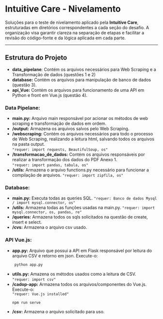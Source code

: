# Intuitive Care - Nivelamento

Soluções para o teste de nivelamento aplicado pela **Intuitive Care**, estruturadas em diretórios correspondentes a cada seção do desafio. A organização visa garantir clareza na separação de etapas e facilitar a revisão do código-fonte e da lógica aplicada em cada parte.

---

## Estrutura do Projeto

- **data_pipelane**: Contém os arquivos necessários para Web Scraping e a Transformação de dados (questões 1 e 2)
- **database:** Contém os arquivos para manipulação de banco de dados (questão 3).
- **api_Vue:** Contém os arquivos para funcionamento de uma API em Python e front em Vue.js (questão 4).


### Data Pipelane:
- **main.py:** Arquivo main responsável por acionar os métodos de web scraping e transformação de dados em ordem.  
- **/output:** Armazena os arquivos salvos pelo Web Scraping.  
- **/webscraping:** Contém os arquivos necessários para todo o processo de Web Scraping, realizando a leitura html, salvando todos os arquivos na pasta output.  
`"requer: import requests, BeautifulSoup, os"`  
- **/transformacao_de_dados:** Contém os arquivos responsáveis por realizar a transformação dos dados do PDF Anexo 1.  
`"requer: import pandas, tabula, os"`   
- **/utils:** Armazena o arquivo functions.py necessário para funcionar a compilação de arquivos.
`"requer: import zipfila, os"`  


### Database:
- **main.py:** Executa todas as queries SQL.
`"requer: Banco de dados Mysql / import mysql.connector, os"`
- **/utils:** Armazena todas as funções usadas na main.py.
`"requer: import mysql.connector, os, pandas, re"` 
- **/queries:** Armazena todos os sqls solicitados na questão de create, insert e select.  
- **/cvs:** Armazena o arquivo csv usado.


### API Vue.js:
- **app.py:** Arquivo que possui a API em Flask responsável por leitura do arquivo CSV e retorno em json. Execute-o:
  ```bash
   python app.py
- **utils.py:** Amazena os métodos usados como a leitura de CSV.    
`"requer: import csv"`
- **/cadop-app:** Armazena todos os arquivos/componentes do Vue.js. Execute-o:   
  `"requer: Vue.js installed"`
    ```bash
  npm run serve
- **/csv:** Armazena o arquivo solicitado para uso.  
